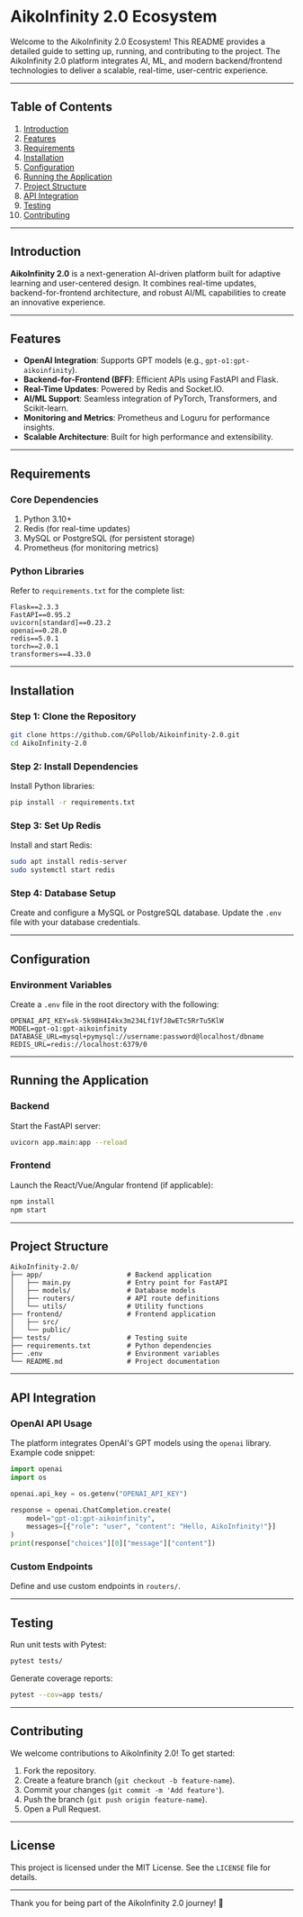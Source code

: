# AikoInfinity 2.0 Ecosystem

Welcome to the AikoInfinity 2.0 Ecosystem! This README provides a detailed guide to setting up, running, and contributing to the project. The AikoInfinity 2.0 platform integrates AI, ML, and modern backend/frontend technologies to deliver a scalable, real-time, user-centric experience.

---

## Table of Contents
1. [Introduction](#introduction)
2. [Features](#features)
3. [Requirements](#requirements)
4. [Installation](#installation)
5. [Configuration](#configuration)
6. [Running the Application](#running-the-application)
7. [Project Structure](#project-structure)
8. [API Integration](#api-integration)
9. [Testing](#testing)
10. [Contributing](#contributing)

---

## Introduction

**AikoInfinity 2.0** is a next-generation AI-driven platform built for adaptive learning and user-centered design. It combines real-time updates, backend-for-frontend architecture, and robust AI/ML capabilities to create an innovative experience.

---

## Features
- **OpenAI Integration**: Supports GPT models (e.g., `gpt-o1:gpt-aikoinfinity`).
- **Backend-for-Frontend (BFF)**: Efficient APIs using FastAPI and Flask.
- **Real-Time Updates**: Powered by Redis and Socket.IO.
- **AI/ML Support**: Seamless integration of PyTorch, Transformers, and Scikit-learn.
- **Monitoring and Metrics**: Prometheus and Loguru for performance insights.
- **Scalable Architecture**: Built for high performance and extensibility.

---

## Requirements

### Core Dependencies
1. Python 3.10+
2. Redis (for real-time updates)
3. MySQL or PostgreSQL (for persistent storage)
4. Prometheus (for monitoring metrics)

### Python Libraries
Refer to `requirements.txt` for the complete list:
```plaintext
Flask==2.3.3
FastAPI==0.95.2
uvicorn[standard]==0.23.2
openai==0.28.0
redis==5.0.1
torch==2.0.1
transformers==4.33.0
```

---

## Installation

### Step 1: Clone the Repository
```bash
git clone https://github.com/GPollob/Aikoinfinity-2.0.git
cd AikoInfinity-2.0
```

### Step 2: Install Dependencies
Install Python libraries:
```bash
pip install -r requirements.txt
```

### Step 3: Set Up Redis
Install and start Redis:
```bash
sudo apt install redis-server
sudo systemctl start redis
```

### Step 4: Database Setup
Create and configure a MySQL or PostgreSQL database. Update the `.env` file with your database credentials.

---

## Configuration

### Environment Variables
Create a `.env` file in the root directory with the following:
```plaintext
OPENAI_API_KEY=sk-5k98H4I4kx3m234Lf1VfJ8wETc5RrTu5KlW
MODEL=gpt-o1:gpt-aikoinfinity
DATABASE_URL=mysql+pymysql://username:password@localhost/dbname
REDIS_URL=redis://localhost:6379/0
```

---

## Running the Application

### Backend
Start the FastAPI server:
```bash
uvicorn app.main:app --reload
```

### Frontend
Launch the React/Vue/Angular frontend (if applicable):
```bash
npm install
npm start
```

---

## Project Structure

```plaintext
AikoInfinity-2.0/
├── app/                     # Backend application
│   ├── main.py              # Entry point for FastAPI
│   ├── models/              # Database models
│   ├── routers/             # API route definitions
│   └── utils/               # Utility functions
├── frontend/                # Frontend application
│   ├── src/
│   └── public/
├── tests/                   # Testing suite
├── requirements.txt         # Python dependencies
├── .env                     # Environment variables
└── README.md                # Project documentation
```

---

## API Integration

### OpenAI API Usage
The platform integrates OpenAI's GPT models using the `openai` library. Example code snippet:

```python
import openai
import os

openai.api_key = os.getenv("OPENAI_API_KEY")

response = openai.ChatCompletion.create(
    model="gpt-o1:gpt-aikoinfinity",
    messages=[{"role": "user", "content": "Hello, AikoInfinity!"}]
)
print(response["choices"][0]["message"]["content"])
```

### Custom Endpoints
Define and use custom endpoints in `routers/`.

---

## Testing

Run unit tests with Pytest:
```bash
pytest tests/
```

Generate coverage reports:
```bash
pytest --cov=app tests/
```

---

## Contributing

We welcome contributions to AikoInfinity 2.0! To get started:
1. Fork the repository.
2. Create a feature branch (`git checkout -b feature-name`).
3. Commit your changes (`git commit -m 'Add feature'`).
4. Push the branch (`git push origin feature-name`).
5. Open a Pull Request.

---

## License
This project is licensed under the MIT License. See the `LICENSE` file for details.

---

Thank you for being part of the AikoInfinity 2.0 journey! 🎉
